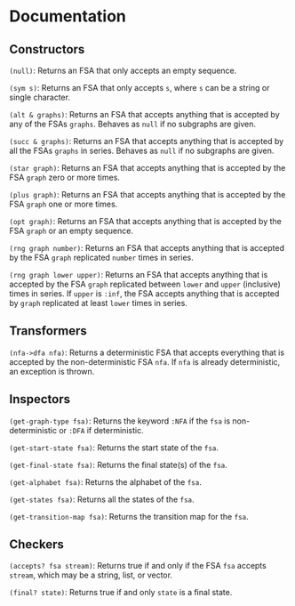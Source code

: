 # Documentation

## Constructors

`(null)`: Returns an FSA that only accepts an empty sequence.

`(sym s)`: Returns an FSA that only accepts `s`, where `s` can be
a string or single character.

`(alt & graphs)`: Returns an FSA that accepts anything that is
accepted by any of the FSAs `graphs`. Behaves as `null`
if no subgraphs are given.

`(succ & graphs)`: Returns an FSA that accepts anything that
is accepted by all the FSAs `graphs` in series. Behaves as `null`
if no subgraphs are given.

`(star graph)`: Returns an FSA that accepts anything that
is accepted by the FSA `graph` zero or more times.

`(plus graph)`: Returns an FSA that accepts anything that
is accepted by the FSA `graph` one or more times.

`(opt graph)`: Returns an FSA that accepts anything that
is accepted by the FSA `graph` or an empty sequence.

`(rng graph number)`: Returns an FSA that accepts anything that
is accepted by the FSA `graph` replicated `number` times in series.

`(rng graph lower upper)`: Returns an FSA that accepts anything that
is accepted by the FSA `graph` replicated between `lower` and
`upper` (inclusive) times in series. If `upper` is `:inf`, the FSA
accepts anything that is accepted by `graph` replicated at least
`lower` times in series.

## Transformers

`(nfa->dfa nfa)`: Returns a deterministic FSA that accepts everything
that is accepted by the non-deterministic FSA `nfa`. If `nfa` is
already deterministic, an exception is thrown.

## Inspectors

`(get-graph-type fsa)`: Returns the keyword `:NFA` if the `fsa` is
non-deterministic or `:DFA` if deterministic.

`(get-start-state fsa)`: Returns the start state of the `fsa`.

`(get-final-state fsa)`: Returns the final state(s) of the `fsa`.

`(get-alphabet fsa)`: Returns the alphabet of the `fsa`.

`(get-states fsa)`: Returns all the states of the `fsa`.

`(get-transition-map fsa)`: Returns the transition map for the `fsa`.

## Checkers

`(accepts? fsa stream)`: Returns true if and only if the FSA `fsa`
accepts `stream`, which may be a string, list, or vector.

`(final? state)`: Returns true if and only `state` is a final state.
